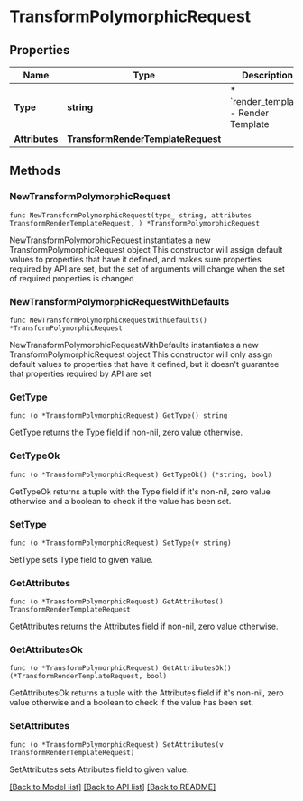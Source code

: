 # TransformPolymorphicRequest

## Properties

Name | Type | Description | Notes
------------ | ------------- | ------------- | -------------
**Type** | **string** | * &#x60;render_template&#x60; - Render Template | 
**Attributes** | [**TransformRenderTemplateRequest**](TransformRenderTemplateRequest.md) |  | 

## Methods

### NewTransformPolymorphicRequest

`func NewTransformPolymorphicRequest(type_ string, attributes TransformRenderTemplateRequest, ) *TransformPolymorphicRequest`

NewTransformPolymorphicRequest instantiates a new TransformPolymorphicRequest object
This constructor will assign default values to properties that have it defined,
and makes sure properties required by API are set, but the set of arguments
will change when the set of required properties is changed

### NewTransformPolymorphicRequestWithDefaults

`func NewTransformPolymorphicRequestWithDefaults() *TransformPolymorphicRequest`

NewTransformPolymorphicRequestWithDefaults instantiates a new TransformPolymorphicRequest object
This constructor will only assign default values to properties that have it defined,
but it doesn't guarantee that properties required by API are set

### GetType

`func (o *TransformPolymorphicRequest) GetType() string`

GetType returns the Type field if non-nil, zero value otherwise.

### GetTypeOk

`func (o *TransformPolymorphicRequest) GetTypeOk() (*string, bool)`

GetTypeOk returns a tuple with the Type field if it's non-nil, zero value otherwise
and a boolean to check if the value has been set.

### SetType

`func (o *TransformPolymorphicRequest) SetType(v string)`

SetType sets Type field to given value.


### GetAttributes

`func (o *TransformPolymorphicRequest) GetAttributes() TransformRenderTemplateRequest`

GetAttributes returns the Attributes field if non-nil, zero value otherwise.

### GetAttributesOk

`func (o *TransformPolymorphicRequest) GetAttributesOk() (*TransformRenderTemplateRequest, bool)`

GetAttributesOk returns a tuple with the Attributes field if it's non-nil, zero value otherwise
and a boolean to check if the value has been set.

### SetAttributes

`func (o *TransformPolymorphicRequest) SetAttributes(v TransformRenderTemplateRequest)`

SetAttributes sets Attributes field to given value.



[[Back to Model list]](../README.md#documentation-for-models) [[Back to API list]](../README.md#documentation-for-api-endpoints) [[Back to README]](../README.md)


